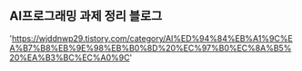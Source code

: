## AI프로그래밍 과제 정리 블로그 ##

'https://wjddnwp29.tistory.com/category/AI%ED%94%84%EB%A1%9C%EA%B7%B8%EB%9E%98%EB%B0%8D%20%EC%97%B0%EC%8A%B5%20%EA%B3%BC%EC%A0%9C'
